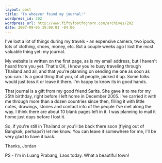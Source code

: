 ```yaml
--- 
layout: post
title: "To whoever found my journal:"
wordpress_id: 202
wordpress_url: http://www.fiftyfootfoghorn.com/archives/202
date: 2007-09-05 19:00:01 -04:00
---
```

I've lost a lot of things during my travels - an expensive camera, two ipods, lots of clothing, shoes, money, etc. But a couple weeks ago I lost the most valuable thing yet: my journal.

My website is written on the first page, as is my email address, but I haven't heard from you yet. That's OK, I know you're busy traveling through Thailand and all, and that you're planning on sending me one as soon as you can. Its a good thing that you, of all people, picked it up. Some folks would just toss it or leave it there. I'm happy to know its in good hands.

That journal is a gift from my good friend Sarita. She gave it to me for my 25th birthday, right before I left home in December 2005. I've carried it with me through more than a dozen countries since then, filling it with little notes, drawings, stories and contact info of the people I've met along the way. I think there are about 10 blank pages left in it. I was planning to mail it home just days before I lost it.

So, if you're still in Thailand or you'll be back there soon (flying out of Bangkok, perhaps?) let me know. You can leave it somewhere for me, I'll be very glad to have it back.

Thanks,
Jordan

PS - I'm in Luang Prabang, Laos today. What a beautiful town!
